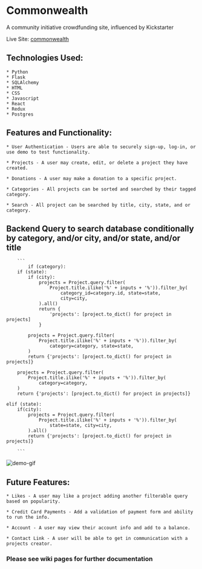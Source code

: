 # Commonwealth

A community initiative crowdfunding site, influenced by Kickstarter

Live Site: [commonwealth](https://github.com/bstetzer32/Commonwealth/wiki)

## Technologies Used:

    * Python
    * Flask
    * SQLAlchemy
    * HTML
    * CSS
    * Javascript
    * React
    * Redux
    * Postgres

## Features and Functionality:

    * User Authentication - Users are able to securely sign-up, log-in, or use demo to test functionality.

    * Projects - A user may create, edit, or delete a project they have created.

    * Donations - A user may make a donation to a specific project.

    * Categories - All projects can be sorted and searched by their tagged category.

    * Search - All project can be searched by title, city, state, and or category.

## Backend Query to search database conditionally by category, and/or city, and/or state, and/or title

        ```
            if (category):
        if (state):
            if (city):
                projects = Project.query.filter(
                    Project.title.ilike('%' + inputs + '%')).filter_by(
                        category_id=category.id, state=state,
                        city=city,
                ).all()
                return {
                    'projects': [project.to_dict() for project in projects]
                }

            projects = Project.query.filter(
                Project.title.ilike('%' + inputs + '%')).filter_by(
                    category=category, state=state,
            )
            return {'projects': [project.to_dict() for project in projects]}

        projects = Project.query.filter(
            Project.title.ilike('%' + inputs + '%')).filter_by(
                category=category,
        )
        return {'projects': [project.to_dict() for project in projects]}

    elif (state):
        if(city):
            projects = Project.query.filter(
                Project.title.ilike('%' + inputs + '%')).filter_by(
                    state=state, city=city,
            ).all()
            return {'projects': [project.to_dict() for project in projects]}

        ```

![demo-gif](https://i.gyazo.com/1e5130a31889654c65e3bfcdfd92b5f5.gif)

## Future Features:

    * Likes - A user may like a project adding another filterable query based on popularity.

    * Credit Card Payments - Add a validation of payment form and ability to run the info.

    * Account - A user may view their account info and add to a balance.

    * Contact Link - A user will be able to get in communication with a projects creator.

### Please see wiki pages for further documentation
